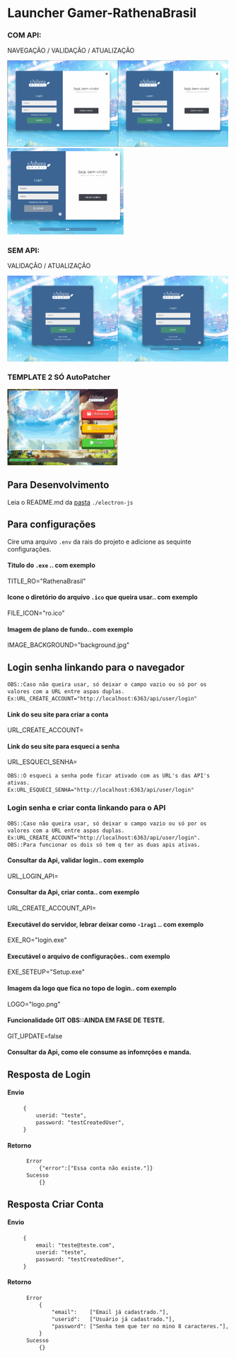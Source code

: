 # Launcher Gamer-RathenaBrasil


### COM API:
NAVEGAÇÃO / VALIDAÇÃO / ATUALIZAÇÃO 

<img src="https://github.com/FranciscoWallison/LauncherGamer-RathenaBrasil/blob/main/apresenta%C3%A7%C3%A3o/teste.gif" width="250" /><img src="https://github.com/FranciscoWallison/LauncherGamer-RathenaBrasil/blob/main/apresenta%C3%A7%C3%A3o/errors.gif" width="250" />
<img src="https://github.com/FranciscoWallison/LauncherGamer-RathenaBrasil/blob/main/apresenta%C3%A7%C3%A3o/load.gif" width="263" />

### SEM API:
VALIDAÇÃO / ATUALIZAÇÃO 

<img src="https://github.com/FranciscoWallison/LauncherGamer-RathenaBrasil/blob/main/apresenta%C3%A7%C3%A3o/load_logar.gif" width="250" /><img src="https://github.com/FranciscoWallison/LauncherGamer-RathenaBrasil/blob/main/apresenta%C3%A7%C3%A3o/load_aotoload.gif" width="250" />


### TEMPLATE 2 SÓ AutoPatcher 
<img src="https://github.com/FranciscoWallison/LauncherGamer-RathenaBrasil/blob/main/apresenta%C3%A7%C3%A3o/template2.gif" width="250" />


## Para Desenvolvimento 
Leia o README.md da [pasta](https://github.com/FranciscoWallison/LauncherGamer-RathenaBrasil/tree/main/electron-js) ````./electron-js````
## Para configurações 
Cire uma arquivo ````.env```` da rais do projeto e adicione as sequinte configurações.
#### Titulo do ````.exe```` .. com exemplo
TITLE_RO="RathenaBrasil"
#### Icone o diretório  do arquivo ````.ico```` que queira usar.. com exemplo
FILE_ICON="ro.ico"
#### Imagem de plano de fundo.. com exemplo
IMAGE_BACKGROUND="background.jpg"
## Login senha linkando para o navegador
````
OBS::Caso não queira usar, só deixar o campo vazio ou só por os valores com a URL entre aspas duplas.
Ex:URL_CREATE_ACCOUNT="http://localhost:6363/api/user/login"
````
#### Link do seu site para criar a conta
URL_CREATE_ACCOUNT=
#### Link do seu site para esqueci a senha
URL_ESQUECI_SENHA=
````
OBS::O esqueci a senha pode ficar ativado com as URL's das API's ativas.
Ex:URL_ESQUECI_SENHA="http://localhost:6363/api/user/login"
````
### Login senha e criar conta linkando para o API
````
OBS::Caso não queira usar, só deixar o campo vazio ou só por os valores com a URL entre aspas duplas.
Ex:URL_CREATE_ACCOUNT="http://localhost:6363/api/user/login".
OBS::Para funcionar os dois só tem q ter as duas apis ativas.
````
#### Consultar da Api, validar login.. com exemplo
URL_LOGIN_API=
#### Consultar da Api, criar conta.. com exemplo
URL_CREATE_ACCOUNT_API=


#### Executável do servidor, lebrar deixar como ````-1rag1```` .. com exemplo
EXE_RO="login.exe"
#### Executável o arquivo de configurações.. com exemplo
EXE_SETEUP="Setup.exe"
#### Imagem da logo que fica no topo de login.. com exemplo
LOGO="logo.png"
#### Funcionalidade GIT OBS::AINDA EM FASE DE TESTE.
GIT_UPDATE=false



#### Consultar da Api, como ele consume as infomrções e manda.

## Resposta de Login
 #### Envio
 ````
      {
          userid: "teste",
          password: "testCreatedUser",
      }
 ````
####  Retorno
````
      Error
          {"error":["Essa conta não existe."]}
      Sucesso
          {}
````
 ## Resposta Criar Conta
 #### Envio
 ````
      {
          email: "teste@teste.com", 
          userid: "teste",
          password: "testCreatedUser",
      }
 ````
####  Retorno
````
      Error
          {
              "email":    ["Email já cadastrado."],
              "userid":   ["Usuário já cadastrado."],
              "password": ["Senha tem que ter no mino 8 caracteres."],
          }
      Sucesso
          {}
````
